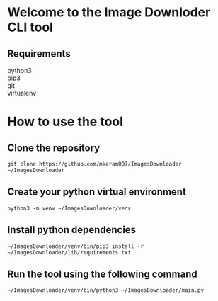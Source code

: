 # Welcome to the Image Downloder CLI tool
## Requirements
python3  
pip3  
git  
virtualenv  
# How to use the tool
## Clone the repository
```
git clone https://github.com/mkaram007/ImagesDownloader ~/ImagesDownloader
```
## Create your python virtual environment
```
python3 -m venv ~/ImagesDownloader/venv
```
## Install python dependencies
```
~/ImagesDownloader/venv/bin/pip3 install -r ~/ImagesDownloader/lib/requirements.txt  
```

## Run the tool using the following command
```
~/ImagesDownloader/venv/bin/python3 ~/ImagesDownloader/main.py
```
